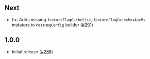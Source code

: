 ## Next

- fix: Adds missing `featureFlagCacheSize`, `featureFlagCacheMaxAgeMs` mutators to `PostHogConfig` builder ([#291](https://github.com/PostHog/posthog-android/pull/291))

## 1.0.0

- Initial release ([#288](https://github.com/PostHog/posthog-android/pull/288))
